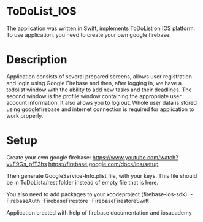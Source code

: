 # ToDoList_IOS
The application was written in Swift, implements ToDoList on IOS platform. To use application, you need to create your own google firebase.

# Description
Application consists of several prepared screens, allows user registration and login using Google Firebase and then, after logging in, we have a todolist window with the ability to add new tasks and their deadlines. The second window is the profile window containing the appropriate user account information. It also allows you to log out. Whole user data is stored using googlefirebase and internet connection is required for application to work properly.

# Setup
Create your own google firebase:
https://www.youtube.com/watch?v=F9Gs_pfT3hs
https://firebase.google.com/docs/ios/setup

Then generate GoogleService-Info.plist file, with your keys. This file should be in ToDoLista/rest folder instead of empty file that is here. 

You also need to add packages to your xcodeproject (firebase-ios-sdk):
-FirebaseAuth
-FirebaseFirestore
-FirebaseFirestoreSwift

Application created with help of firebase documentation and iosacademy 
